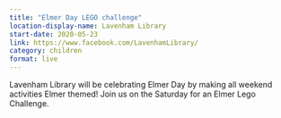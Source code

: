 ```yaml
---
title: "Elmer Day LEGO challenge"
location-display-name: Lavenham Library
start-date: 2020-05-23
link: https://www.facebook.com/LavenhamLibrary/
category: children
format: live
---
```


Lavenham Library will be celebrating Elmer Day by making all weekend activities Elmer themed! Join us on the Saturday for an Elmer Lego Challenge.

